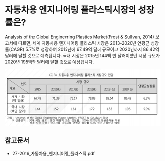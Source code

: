 # 자동차용 엔지니어링 플라스틱시장의 성장률은?

 Analysis of the Global Engineering Plastics Market(Frost & Sullivan, 2014) 보고서에 따르면, 세계
자동차용 엔지니어링 플라스틱 시장은 2013-2020년 연평균 성장률(CAGR) 5.7%로 성장하여 2015년에
67.49억 달러 규모이고 2020년까지 86.42억 달러에 달할 것으로 예측됩니다. 국내 시장은 2015년 144백
만 달러이었던 시장 규모가 2020년 195백만 달러에 달할 것으로 예상됩니다.

![](./images/자동차용엔지니어링플라스틱_Q14_1_4.PNG) 

## 참고문서
- 27-2016_자동차용_엔지니어링_플라스틱.pdf 